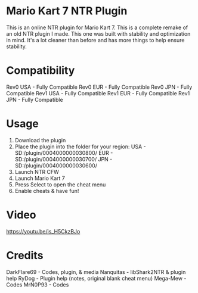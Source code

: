 # Mario Kart 7 NTR Plugin
This is an online NTR plugin for Mario Kart 7. This is a complete remake of an old NTR plugin I made. This one was built with stability and optimization in mind. It's a lot cleaner than before and has more things to help ensure stability.

# Compatibility
Rev0 USA - Fully Compatible
Rev0 EUR - Fully Compatible
Rev0 JPN - Fully Compatible
Rev1 USA - Fully Compatible
Rev1 EUR - Fully Compatible
Rev1 JPN - Fully Compatible

# Usage

1. Download the plugin
2. Place the plugin into the folder for your region:
USA   -   SD:/plugin/0004000000030800/
EUR   -   SD:/plugin/0004000000030700/
JPN   -   SD:/plugin/0004000000030600/
3. Launch NTR CFW
4. Launch Mario Kart 7
5. Press Select to open the cheat menu
6. Enable cheats & have fun!

# Video
https://youtu.be/is_H5CkzBJo

# Credits

DarkFlare69 - Codes, plugin, & media
Nanquitas - libShark2NTR & plugin help
RyDog - Plugin help (notes, original blank cheat menu)
Mega-Mew - Codes
MrN0P93 - Codes
